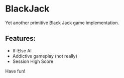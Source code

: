 # BlackJack
Yet another primitive Black Jack game implementation.

## Features:
  + If-Else AI
  + Addictive gameplay (not really)
  + Session High Score
 
 Have fun!
